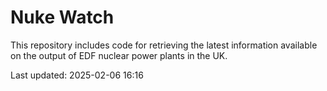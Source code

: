 # Nuke Watch

This repository includes code for retrieving the latest information available on the output of EDF nuclear power plants in the UK.

Last updated: 2025-02-06 16:16
